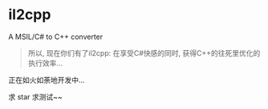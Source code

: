 # il2cpp
A MSIL/C# to C++ converter

> 所以, 现在你们有了il2cpp: 在享受C#快感的同时, 获得C++的往死里优化的执行效率...

正在如火如荼地开发中...

求 star 求测试~~
